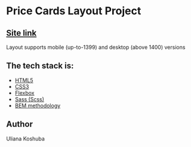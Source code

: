 # Price Cards Layout Project
## [Site link](https://koshulia.github.io/foundation-layout/)
Layout supports mobile (up-to-1399) and desktop (above 1400) versions
## The tech stack is:
* [HTML5](https://en.wikipedia.org/wiki/HTML5)
* [CSS3](https://en.wikipedia.org/wiki/CSS)
* [Flexbox](https://en.wikipedia.org/wiki/CSS_Flexible_Box_Layout)
* [Sass (Scss)](https://sass-lang.com/)
* [BEM methodology](https://en.bem.info/methodology/)
## Author
Uliana Koshuba
